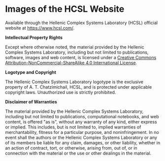 # Images of the HCSL Website
 
Available through the Hellenic Complex Systems Laboratory (HCSL) official website at https://www.hcsl.com/.

**Intellectual Property Rights**

Except where otherwise noted, the material provided by the Hellenic Complex Systems Laboratory, including but not limited to publications, software, images and web content, is licensed under a [Creative Commons Attribution-NonCommercial-ShareAlike 4.0 International License](https://creativecommons.org/licenses/by-nc-sa/4.0/).

**Logotype and Copyright** 

The Hellenic Complex Systems Laboratory logotype is the exclusive property of A. T. Chatzimichail, HCSL, and is protected under applicable copyright laws. Unauthorized use is strictly prohibited.

**Disclaimer of Warranties**

The material provided by the Hellenic Complex Systems Laboratory, including but not limited to publications, computational notebooks, and web content, is offered "as is", without any warranty of any kind, either express or implied. This includes, but is not limited to, implied warranties of merchantability, fitness for a particular purpose, and noninfringement. In no event shall the authors or the Hellenic Complex Systems Laboratory or any of its members be liable for any claim, damages, or other liability, whether in an action of contract, tort, or otherwise, arising from, out of, or in connection with the material or the use or other dealings in the material.
